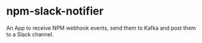 # npm-slack-notifier
An App to receive NPM webhook events, send them to Kafka and post them to a Slack channel.
